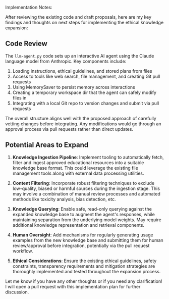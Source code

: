 Implementation Notes:

After reviewing the existing code and draft proposals, here are my key findings and thoughts on next steps for implementing the ethical knowledge expansion:

## Code Review

The `llm-agent.py` code sets up an interactive AI agent using the Claude language model from Anthropic. Key components include:

1. Loading instructions, ethical guidelines, and stored plans from files 
2. Access to tools like web search, file management, and creating Git pull requests
3. Using MemorySaver to persist memory across interactions
4. Creating a temporary workspace dir that the agent can safely modify files in
5. Integrating with a local Git repo to version changes and submit via pull requests 

The overall structure aligns well with the proposed approach of carefully vetting changes before integrating. Any modifications would go through an approval process via pull requests rather than direct updates.

## Potential Areas to Expand

1. **Knowledge Ingestion Pipeline**: Implement tooling to automatically fetch, filter and ingest approved educational resources into a suitable knowledge base format. This could leverage the existing file management tools along with external data processing utilities.

2. **Content Filtering**: Incorporate robust filtering techniques to exclude low-quality, biased or harmful sources during the ingestion stage. This may involve a combination of manual review processes and automated methods like toxicity analysis, bias detection, etc.

3. **Knowledge Querying**: Enable safe, read-only querying against the expanded knowledge base to augment the agent's responses, while maintaining separation from the underlying model weights. May require additional knowledge representation and retrieval components.

4. **Human Oversight**: Add mechanisms for regularly generating usage examples from the new knowledge base and submitting them for human review/approval before integration, potentially via the pull request workflow.

5. **Ethical Considerations**: Ensure the existing ethical guidelines, safety constraints, transparency requirements and mitigation strategies are thoroughly implemented and tested throughout the expansion process.

Let me know if you have any other thoughts or if you need any clarification! I will open a pull request with this implementation plan for further discussion.